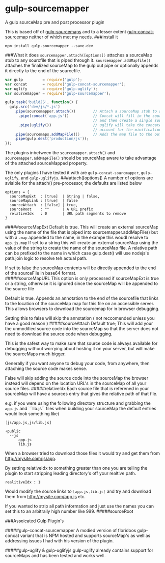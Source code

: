 gulp-sourcemapper
=================
A gulp sourceMap pre and post processor plugin

This is based off of [gulp-sourcemaps] and to a lesser extent [gulp-concat-sourcemap] neither of which met my needs. 
###Install it 
```
npm install gulp-sourcemapper --save-dev
```
###What it does
```sourcemapper.attach([options])``` attaches a sourceMap stub to any sourcfile that is piped through it.
```sourcemapper.addMapfile()``` attaches the finalized sourceMap to the gulp out pipe or optionally appends it directly to the end of the sourcefile. 
```javascript
var gulp         = require('gulp');
var concat       = require('gulp-concat-sourcemapper');
var uglify       = require('gulp-uglify');
var sourcemapper = require('gulp-sourcemapper');

gulp.task('buildJS', function() {
  gulp.src('dev/js/*.js')
    .pipe(sourcemapper.attach())        // Attach a sourceNap stub to all source files piped through 
      .pipe(concat('app.js'))           // Concat will fill in the sourceMap contents for each source file 
                                        // and then create a single sourceMap before it pipes the results out
      .pipe(uglify())                   // uglify will take the concatenated file and update the sourceMap to 
                                        // account for the minification process 
    .pipe(sourcemaps.addMapFile())      // Adds the map file to the output or appends it to the sourcefile  
    .pipe(gulp.dest('production/js'));
});
```
The plugins inbetween the ```sourcemapper.attach()``` and ```sourcemapper.addMapFile()``` should be sourceMap aware to take advantage of the attached sourceMapped property. 

The only plugins I have tested it with are ```gulp-concat-sourcmapper```, ```gulp-uglify```, and ```gulp-uglifyjs```. 
###attach([options]) 
A number of options are avialble for the attach() pre-processor, the defaults are listed below
```
options = {
  sourceMapExt  : [true]  | String | false,
  sourceMapLink : [true]  | false
  sourceAttach  : [false] | true,
  sourceRoot    : ""      | A URL prefix
  relativeIdx   : 0       | URL path segments to remove 
}
```
#####sourceMapExt
Default is true. This will create an external sourceMap using the name of the file that is piped into sourcemapper.addMapFile() but with a ```.map``` appended to the name, in the exampe this woudl resolve to ```app.js.map``` 
If set to a string this will create an external sourceMap using the value of the string to create the name of the sourceMap file. A relative path can be prefixed to the name in which case gulp.dest() will use nodejs's path.join logic to resolve teh actual path. 

If set to false the sourceMap contents will be directly appended to the end of the sourceFile in base64 format.  
#####sourceMapURL
This option is only processed if sourceMapExt is true or a string, otherwise it is ignored since the sourceMap will be appended to the source file 

Default is true. Appends an annotation to the end of the sourcefile that links to the location of the sourceMap map for this file on an accessible server.  This allows browsers to download the sourcemap for in browser debugging.  

Setting this to false will skip the annotation ( not reccomended unless you have a good reason ) 
#####sourceAttach 
Default true; This will add your the unmodified source code into the sourceMap so that the server does not need to download the source code when debugging.  

This is the safest way to make sure that source code is always available for debugging without worrying about hosting it on your server, but will make the sourceMaps much bigger.

Generally if you want anyone to debug your code, from anywhere, then attaching the source code makes sense.

False will skip adding the source code into the sourceMap the browser instead will depend on the location URL's in the sourceMap of all your source files.
#####relativeIdx
Each source file that is referened in your sourceMap will have a sources entry that gives the relative path of that file. 

e.g. if you were using the following directory structure and grabbing the ```app.js``` and ```lib.js`` files when building your sourceMap the default entries would look something like) 

```[js/app.js,js/lib.js] ```

```
+public
  --js
      app.js
      lib.js
```
When a browser tried to download those files it would try and get them from http://mysite.com/js/app.  

By setting relativeIdx to something greater than one you are telling the plugin to start stripping leading directory's off your realtive path.

```realitiveIdx : 1 ```

Would modify the source links to ```[app.js,lib.js]``` and try and download them from http://mysite.com/app.js etc. 

If you wanted to strip all path information and just use the names you can set this to an arbitraily high number like 999. #####sourceRoot


###Assoicated Gulp Plugin's

#####gulp-concat-sourcemapper 
A modied version of floridoos gulp-concat variant that is NPM hosted and supports sourceMap's as well as addressing issues I had with his version of the plugin.

#####gulp-uglify & gulp-uglifyjs
gulp-uglify already contains support for sourceMaps and has been tested and works well. 

[gulp-sourcemaps]:https://github.com/floridoo/gulp-sourcemaps
[gulp-concat-sourcemap]:https://www.npmjs.org/package/gulp-concat-sourcemap

